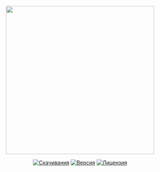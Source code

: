 <p align="center"><a href="https://www.localzet.com" target="_blank"><img src="https://static.localzet.com/full-localzet2.svg" width="400"></a></p>

<p align="center">
<a href="https://packagist.org/packages/localzet/webauthn"><img src="https://img.shields.io/packagist/dt/localzet/webauthn" alt="Скачивания"></a>
<a href="https://packagist.org/packages/localzet/webauthn"><img src="https://img.shields.io/packagist/v/localzet/webauthn" alt="Версия"></a>
<a href="https://packagist.org/packages/localzet/webauthn"><img src="https://img.shields.io/packagist/l/localzet/webauthn" alt="Лицензия"></a>
</p>
